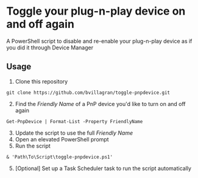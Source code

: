 # Toggle your plug-n-play device on and off again
A PowerShell script to disable and re-enable your plug-n-play device as if you did it through Device Manager

## Usage

  1. Clone this repository

    git clone https://github.com/bvillagran/toggle-pnpdevice.git

  2. Find the *Friendly Name* of a PnP device you'd like to turn on and off again

    Get-PnpDevice | Format-List -Property FriendlyName

  3. Update the script to use the full *Friendly Name*
  3. Open an elevated PowerShell prompt
  4. Run the script

    & 'Path\To\Script\toggle-pnpdevice.ps1'

  5. [Optional] Set up a Task Scheduler task to run the script automatically